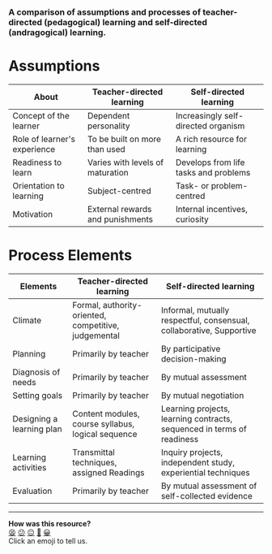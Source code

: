 ### A comparison of assumptions and processes of teacher-directed (pedagogical) learning and self-directed (andragogical) learning.

# Assumptions


| About | Teacher-directed learning  | Self-directed learning
| --- | --- | ---
| Concept of the learner | Dependent personality | Increasingly self-directed organism
| Role of learner's experience | To be built on more than used | A rich resource for learning
| Readiness to learn | Varies with levels of maturation | Develops from life tasks and problems
| Orientation to learning | Subject-centred | Task- or problem-centred
| Motivation | External rewards and punishments | Internal incentives, curiosity


# Process Elements


| Elements | Teacher-directed learning  | Self-directed learning
| --- | --- | ---
| Climate | Formal, authority-oriented, competitive, judgemental | Informal, mutually respectful, consensual, collaborative, Supportive
| Planning | Primarily by teacher | By participative decision-making
| Diagnosis of needs | Primarily by teacher | By mutual assessment
| Setting goals | Primarily by teacher | By mutual negotiation
| Designing a learning plan | Content modules, course syllabus, logical sequence | Learning projects, learning contracts, sequenced in terms of readiness
| Learning activities | Transmittal techniques, assigned Readings | Inquiry projects, independent study, experiential techniques
| Evaluation | Primarily by teacher | By mutual assessment of self-collected evidence

<!-- BEGIN GENERATED SECTION DO NOT EDIT -->

---

**How was this resource?**  
[😫](https://airtable.com/shrUJ3t7KLMqVRFKR?prefill_Repository=course&prefill_File=apprenticeship_starting_pack/self_directed_learning/resources/comparison_of_teacher_directed_and_self_directed_learning.md&prefill_Sentiment=😫) [😕](https://airtable.com/shrUJ3t7KLMqVRFKR?prefill_Repository=course&prefill_File=apprenticeship_starting_pack/self_directed_learning/resources/comparison_of_teacher_directed_and_self_directed_learning.md&prefill_Sentiment=😕) [😐](https://airtable.com/shrUJ3t7KLMqVRFKR?prefill_Repository=course&prefill_File=apprenticeship_starting_pack/self_directed_learning/resources/comparison_of_teacher_directed_and_self_directed_learning.md&prefill_Sentiment=😐) [🙂](https://airtable.com/shrUJ3t7KLMqVRFKR?prefill_Repository=course&prefill_File=apprenticeship_starting_pack/self_directed_learning/resources/comparison_of_teacher_directed_and_self_directed_learning.md&prefill_Sentiment=🙂) [😀](https://airtable.com/shrUJ3t7KLMqVRFKR?prefill_Repository=course&prefill_File=apprenticeship_starting_pack/self_directed_learning/resources/comparison_of_teacher_directed_and_self_directed_learning.md&prefill_Sentiment=😀)  
Click an emoji to tell us.

<!-- END GENERATED SECTION DO NOT EDIT -->
